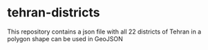 # tehran-districts

This repository contains a json file with all 22 districts of Tehran in a polygon shape can be used in GeoJSON
